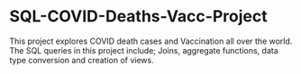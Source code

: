 # SQL-COVID-Deaths-Vacc-Project

This project explores COVID death cases and
Vaccination all over the world.
The SQL queries in this project include;
Joins, aggregate functions, data type conversion
and creation of views.
